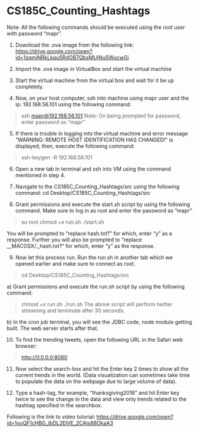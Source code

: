 # CS185C_Counting_Hashtags

Note: All the following commands should be executed using the root user with password “mapr”.
1. Download the .ova image from the following link:
https://drive.google.com/open?id=1zqmiNRkLkquSRdOB7QbsMUjNu5WucwGi

2. Import the .ova image in VirtualBox and start the virtual machine

3. Start the virtual machine from the virtual box and wait for it be up completely.

4. Now, on your host computer, ssh into machine using mapr user and the ip: 192.168.56.101 using the following command:
>ssh mapr@192.168.56.101 
Note: On being prompted for password, enter password as “mapr”

5. If there is trouble in logging into the virtual machine and error message “WARNING: REMOTE HOST IDENTIFICATION HAS CHANGED!” is displayed, then,  execute the following command:
>ssh-keygen -R 192.168.56.101 

6. Open a new tab in terminal and ssh into VM using the command mentioned in step 4.

7. Navigate to the CS185C_Counting_Hashtags/src using the following command:
cd Desktop/CS185C_Counting_Hashtags/src

8. Grant permissions and execute the start.sh script by using the following command. Make sure to log in as root and enter the password as “mapr”
>su root
>chmod +x run.sh
>./start.sh

You will be prompted to “replace hash.txt?” for which, enter “y” as a response.
Further you will also be prompted to “replace __MACOSX/._hash.txt?” for which, enter “y” as the response.

9. Now let this process run. Run the run.sh in another tab which we opened earlier and make sure to connect as root. 
>cd Desktop/CS185C_Counting_Hashtags/src

a) Grant permissions and execute the run.sh script by using the following command:
>chmod +x run.sh
>./run.sh
The above script will perform twitter streaming and terminate after 30 seconds.

b) In the cron job terminal, you will see the JDBC code, node module getting built. The web server starts after that.

10. To find the trending tweets, open the following URL in the Safari web browser:
>http://0.0.0.0:8080
     
11. Now select the search-box and hit the Enter key 2 times to show all the current trends in the world. (Data visualization can sometimes take time to populate the data on the webpage due to large volume of data).

12.  Type a hash-tag, for example, “thanksgiving2018” and hit Enter key twice to see the change in the data and view only trends related to the hashtag specified in the searchbox.


Following is the link to video tutorial:
https://drive.google.com/open?id=1vuQF1cHBG_lbDL2EIVE_2CAls88OkaA3



